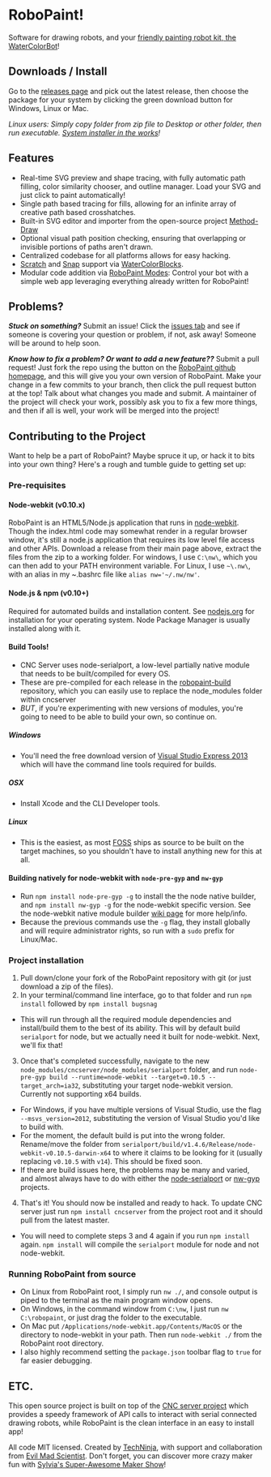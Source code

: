 RoboPaint!
=============

Software for drawing robots, and your
[friendly painting robot kit, the WaterColorBot](http://watercolorbot.com)!

## Downloads / Install
Go to the [releases page](https://github.com/evil-mad/robopaint/releases) and
pick out the latest release, then choose the package for your system by clicking
the green download button for Windows, Linux or Mac.

*Linux users: Simply copy folder from zip file to
Desktop or other folder, then run executable.
[System installer in the works](https://github.com/evil-mad/robopaint/issues/73)!*


## Features
 * Real-time SVG preview and shape tracing, with fully automatic path filling,
color similarity chooser, and outline manager. Load your SVG and just click to
paint automatically!
 * Single path based tracing for fills, allowing for an infinite array of
creative path based crosshatches.
 * Built-in SVG editor and importer from the open-source project
[Method-Draw](https://github.com/duopixel/Method-Draw)
 * Optional visual path position checking, ensuring that overlapping or invisible
portions of paths aren't drawn.
 * Centralized codebase for all platforms allows for easy hacking.
 * [Scratch](http://scratch.mit.edu/) and [Snap](http://snap.berkeley.edu)
support via [WaterColorBlocks](https://github.com/evil-mad/WaterColorBlocks).
 * Modular code addition via
[RoboPaint Modes](https://github.com/evil-mad/robopaint/blob/master/resources/modes/README.md):
Control your bot with a simple web app leveraging everything already written for
RoboPaint!


## Problems?
***Stuck on something?*** Submit an issue! Click the
[issues tab](https://github.com/evil-mad/robopaint/issues) and see if someone
is covering your question or problem, if not, ask away! Someone will be around
to help soon.

***Know how to fix a problem? Or want to add a new feature??*** Submit a pull
request! Just fork the repo using the button on the
[RoboPaint github homepage](https://github.com/evil-mad/robopaint), and
this will give you your own version of RoboPaint. Make your change in a few
commits to your branch, then click the pull request button at the top! Talk
about what changes you made and submit. A maintainer of the project will check
your work, possibly ask you to fix a few more things, and then if all is well,
your work will be merged into the project!

## Contributing to the Project
Want to help be a part of RoboPaint? Maybe spruce it up, or hack it to bits into
your own thing? Here's a rough and tumble guide to getting set up:

### Pre-requisites
#### Node-webkit (v0.10.x)
RoboPaint is an HTML5/Node.js application that runs in
[node-webkit](https://github.com/rogerwang/node-webkit). Though the index.html
code may somewhat render in a regular browser window, it's still a node.js
application that requires its low level file access and other APIs. Download a
release from their main page above, extract the files from the zip to a
working folder. For windows, I use `C:\nw\`, which you can then add to your PATH
environment variable. For Linux, I use `~\.nw\`, with an alias in my ~\.bashrc
file like `alias nw='~/.nw/nw'`.

#### Node.js & npm (v0.10+)
Required for automated builds and installation content. See
[nodejs.org](http://nodejs.org) for installation for your operating system. Node
Package Manager is usually installed along with it.

#### Build Tools!
* CNC Server uses node-serialport, a low-level partially native module that needs
to be built/compiled for every OS.
* These are pre-compiled for each release in
the [robopaint-build](https://github.com/evil-mad/robopaint-build/) repository,
which you can easily use to replace the node_modules folder within cncserver
* *BUT*, if you're experimenting with new versions of modules, you're going to
need to be able to build your own, so continue on.

##### Windows
* You'll need the free download version of
[Visual Studio Express 2013](http://www.microsoft.com/visualstudio/eng/2013-downloads#d-2013-express)
which will have the command line tools required for builds.

##### OSX
* Install Xcode and the CLI Developer tools.

##### Linux
* This is the easiest, as most [FOSS](http://en.wikipedia.org/wiki/FOSS) ships
as source to be built on the target machines, so you shouldn't have to install
anything new for this at all.

#### Building natively for node-webkit with `node-pre-gyp` and `nw-gyp`
* Run `npm install node-pre-gyp -g` to install the the node native builder, and
`npm install nw-gyp -g` for the node-webkit specific version. See the
node-webkit native module builder
[wiki page](https://github.com/rogerwang/node-webkit/wiki/Build-native-modules-with-nw-gyp)
for more help/info.
* Because the previous commands use the `-g` flag, they install globally and
will require administrator rights, so run with a `sudo` prefix for Linux/Mac.

### Project installation
1. Pull down/clone your fork of the RoboPaint repository with git (or just
download a zip of the files).
2. In your terminal/command line interface, go to that folder and run `npm install` followed by `npm install bugsnag`
 * This will run through all the required module dependencies and install/build
them to the best of its ability. This will by default build `serialport` for
node, but we actually need it built for node-webkit. Next, we'll fix that!
3. Once that's completed successfully, navigate to the new
`node_modules/cncserver/node_modules/serialport` folder, and run
`node-pre-gyp build --runtime=node-webkit --target=0.10.5 --target_arch=ia32`,
substituting your target node-webkit version. Currently not supporting x64
builds.
 * For Windows, if you have multiple versions of Visual Studio, use the flag
`--msvs_version=2012`, substituting the version of Visual Studio you'd like to
build with.
 * For the moment, the default build is put into the wrong folder. Rename/move the
folder from `serialport/build/v1.4.6/Release/node-webkit-v0.10.5-darwin-x64` to
where it claims to be looking for it (usually replacing `v0.10.5` with `v14`).
This should be fixed soon.
 * If there are build issues here, the problems may be many and varied, and
almost always have to do with either the
[node-serialport](https://github.com/voodootikigod/node-serialport) or
[nw-gyp](https://github.com/rogerwang/nw-gyp) projects.
4. That's it! You should now be installed and ready to hack. To update CNC server
just run `npm install cncserver` from the project root and it should pull from
the latest master.
 * You will need to complete steps 3 and 4 again if you run `npm install` again. `npm install` will compile the `serialport` module for node and not node-webkit.

### Running RoboPaint from source
* On Linux from RoboPaint root, I simply run `nw ./`, and console output is
piped to the terminal as the main program window opens.
* On Windows, in the command window from `C:\nw`, I just run `nw C:\robopaint`,
or just drag the folder to the executable.
* On Mac put `/Applications/node-webkit.app/Contents/MacOS` or the directory to node-webkit in your path. Then run `node-webkit ./` from the RoboPaint root directory.
* I also highly recommend setting the `package.json` toolbar flag to `true` for
far easier debugging.

## ETC.

This open source project is built on top of the
[CNC server project](http://github.com/techninja/cncserver) which provides
a speedy framework of API calls to interact with serial connected drawing
robots, while RoboPaint is the clean interface in an easy to install app!

All code MIT licensed. Created by [TechNinja](https://github.com/techninja),
with support and collaboration from
[Evil Mad Scientist](http://evilmadscientist.com). Don't forget, you can
discover more crazy maker fun with
[Sylvia's Super-Awesome Maker Show](http://sylviashow.com)!
